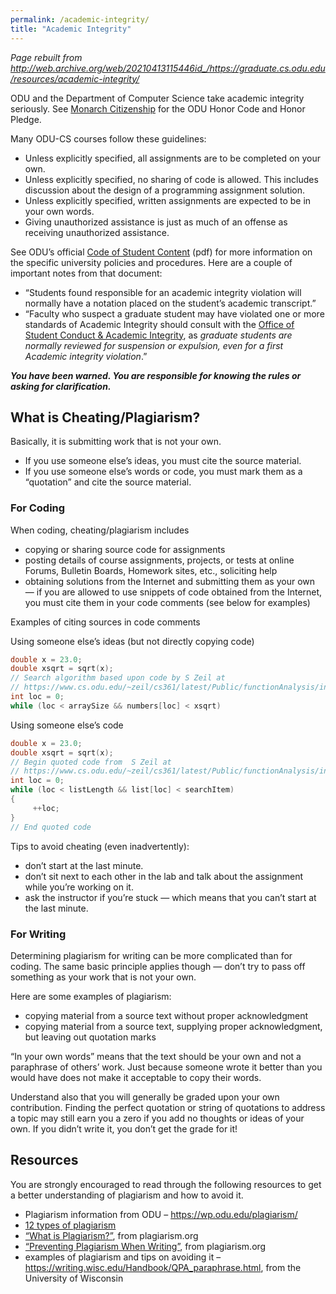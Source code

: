 ```yaml
---
permalink: /academic-integrity/
title: "Academic Integrity"
---
```


*Page rebuilt from http://web.archive.org/web/20210413115446id_/https://graduate.cs.odu.edu/resources/academic-integrity/*

ODU and the Department of Computer Science take academic integrity seriously. See [Monarch Citizenship](https://www.odu.edu/about/monarchcitizenship) for the ODU Honor Code and Honor Pledge.

Many ODU-CS courses follow these guidelines:
* Unless explicitly specified, all assignments are to be completed on your own.
* Unless explicitly specified, no sharing of code is allowed. This includes discussion about the design of a programming assignment solution.
* Unless explicitly specified, written assignments are expected to be in your own words.
* Giving unauthorized assistance is just as much of an offense as receiving unauthorized assistance.

See ODU’s official [Code of Student Content](https://www.odu.edu/content/dam/odu/offices/bov/policies/1500/BOV1530.pdf) (pdf) for more information on the specific university policies and procedures. Here are a couple of important notes from that document:
* “Students found responsible for an academic integrity violation will normally have a notation placed on the student’s academic transcript.”
* “Faculty who suspect a graduate student may have violated one or more standards of Academic Integrity should consult with the [Office of Student Conduct & Academic Integrity](https://www.odu.edu/oscai), as *graduate students are normally reviewed for suspension or expulsion, even for a first Academic integrity violation*.”

***You have been warned. You are responsible for knowing the rules or asking for clarification.***

## What is Cheating/Plagiarism?

Basically, it is submitting work that is not your own.
* If you use someone else’s ideas, you must cite the source material.
* If you use someone else’s words or code, you must mark them as a “quotation” and cite the source material.

### For Coding

When coding, cheating/plagiarism includes
* copying or sharing source code for assignments
* posting details of course assignments, projects, or tests at online Forums, Bulletin Boards, Homework sites, etc., soliciting help
* obtaining solutions from the Internet and submitting them as your own — if you are allowed to use snippets of code obtained from the Internet, you must cite them in your code comments (see below for examples)

Examples of citing sources in code comments

Using someone else’s ideas (but not directly copying code)
```c++
double x = 23.0;
double xsqrt = sqrt(x);
// Search algorithm based upon code by S Zeil at
// https://www.cs.odu.edu/~zeil/cs361/latest/Public/functionAnalysis/index.html#orderedsequentialsearch
int loc = 0;
while (loc < arraySize && numbers[loc] < xsqrt)
```

Using someone else’s code
```c++
double x = 23.0;
double xsqrt = sqrt(x);
// Begin quoted code from  S Zeil at
// https://www.cs.odu.edu/~zeil/cs361/latest/Public/functionAnalysis/index.html#orderedsequentialsearch
int loc = 0;
while (loc < listLength && list[loc] < searchItem)
{
     ++loc;
}
// End quoted code
```

Tips to avoid cheating (even inadvertently):
* don’t start at the last minute.
* don’t sit next to each other in the lab and talk about the assignment while you’re working on it.
* ask the instructor if you’re stuck — which means that you can’t start at the last minute.

### For Writing

Determining plagiarism for writing can be more complicated than for coding. The same basic principle applies though — don’t try to pass off something as your work that is not your own.

Here are some examples of plagiarism:
* copying material from a source text without proper acknowledgment
* copying material from a source text, supplying proper acknowledgment, but leaving out quotation marks

“In your own words” means that the text should be your own and not a paraphrase of others’ work. Just because someone wrote it better than you would have does not make it acceptable to copy their words.

Understand also that you will generally be graded upon your own contribution. Finding the perfect quotation or string of quotations to address a topic may still earn you a zero if you add no thoughts or ideas of your own. If you didn’t write it, you don’t get the grade for it!

## Resources

You are strongly encouraged to read through the following resources to get a better understanding of plagiarism and how to avoid it.
* Plagiarism information from ODU – https://wp.odu.edu/plagiarism/
* [12 types of plagiarism](https://www.myperfectwords.com/blog/general/types-of-plagiarism)
* [“What is Plagiarism?”](http://www.plagiarism.org/article/what-is-plagiarism), from plagiarism.org
* [“Preventing Plagiarism When Writing”](http://www.plagiarism.org/article/preventing-plagiarism-when-writing), from plagiarism.org
* examples of plagiarism and tips on avoiding it – https://writing.wisc.edu/Handbook/QPA_paraphrase.html, from the University of Wisconsin
